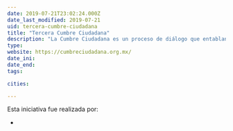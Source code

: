 ```yaml
---
date: 2019-07-21T23:02:24.000Z
date_last_modified: 2019-07-21
uid: tercera-cumbre-ciudadana
title: "Tercera Cumbre Ciudadana"
description: "La Cumbre Ciudadana es un proceso de diálogo que entablan diferentes organziaciones de la sociedad civil para construir una agenda en común con el objetivo de incidir en la política pública, de esta manera, se logra comparar las posiciones de los candidatos a la Presidencia de México en el 2018 frente a estas propuestas."
type: 
website: https://cumbreciudadana.org.mx/
date_ini: 
date_end: 
tags:

cities: 

---
```


Esta iniciativa fue realizada por:

- [](/i/tercera-cumbre-ciudadana.html)
